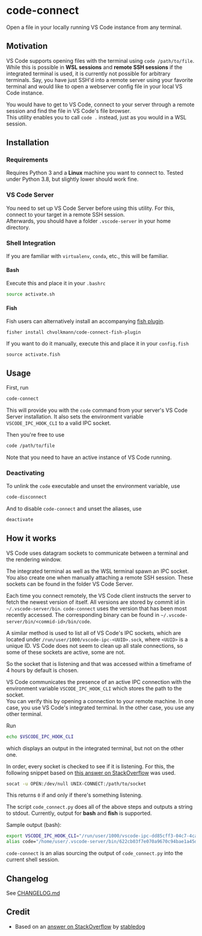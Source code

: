 # code-connect

Open a file in your locally running VS Code instance from any terminal.

## Motivation

VS Code supports opening files with the terminal using `code /path/to/file`. While this is possible in **WSL sessions** and **remote SSH sessions** if the integrated terminal is used, it is currently not possible for arbitrary terminals. Say, you have just SSH'd into a remote server using your favorite terminal and would like to open a webserver config file in your local VS Code instance.

You would have to get to VS Code, connect to your server through a remote session and find the file in VS Code's file browser.  
This utility enables you to call `code .` instead, just as you would in a WSL session.

## Installation

### Requirements

Requires Python 3 and a **Linux** machine you want to connect to. Tested under Python 3.8, but slightly lower should work fine.

### VS Code Server

You need to set up VS Code Server before using this utility. For this, connect to your target in a remote SSH session.  
Afterwards, you should have a folder `.vscode-server` in your home directory.

### Shell Integration

If you are familiar with `virtualenv`, `conda`, etc., this will be familiar.

#### Bash

Execute this and place it in your `.bashrc`

```bash
source activate.sh
```

#### Fish

Fish users can alternatively install an accompanying [fish plugin](https://github.com/chvolkmann/code-connect-fish-plugin).

```fish
fisher install chvolkmann/code-connect-fish-plugin
```

If you want to do it manually, execute this and place it in your `config.fish`

```fish
source activate.fish
```

## Usage

First, run

```bash
code-connect
```

This will provide you with the `code` command from your server's VS Code Server installation. It also sets the environment variable `VSCODE_IPC_HOOK_CLI` to a valid IPC socket.

Then you're free to use

```bash
code /path/to/file
```

Note that you need to have an active instance of VS Code running.

### Deactivating

To unlink the `code` executable and unset the environment variable, use

```bash
code-disconnect
```

And to disable `code-connect` and unset the aliases, use

```bash
deactivate
```

## How it works

VS Code uses datagram sockets to communicate between a terminal and the rendering window.

The integrated terminal as well as the WSL terminal spawn an IPC socket. You also create one when manually attaching a remote SSH session. These sockets can be found in the folder VS Code Server.

Each time you connect remotely, the VS Code client instructs the server to fetch the newest version of itself. All versions are stored by commit id in `~/.vscode-server/bin`. `code-connect` uses the version that has been most recently accessed. The corresponding binary can be found in `~/.vscode-server/bin/<commid-id>/bin/code`.

A similar method is used to list all of VS Code's IPC sockets, which are located under `/run/user/1000/vscode-ipc-<UUID>.sock`, where `<UUID>` is a unique ID. VS Code does not seem to clean up all stale connections, so some of these sockets are active, some are not.

So the socket that is listening and that was accessed within a timeframe of 4 hours by default is chosen.

VS Code communicates the presence of an active IPC connection with the environment variable `VSCODE_IPC_HOOK_CLI` which stores the path to the socket.  
You can verify this by opening a connection to your remote machine. In one case, you use VS Code's integrated terminal. In the other case, you use any other terminal.

Run

```bash
echo $VSCODE_IPC_HOOK_CLI
```

which displays an output in the integrated terminal, but not on the other one.

In order, every socket is checked to see if it is listening. For this, the following snippet based on [this answer on StackOverflow](https://unix.stackexchange.com/a/556790) was used.

```bash
socat -u OPEN:/dev/null UNIX-CONNECT:/path/to/socket
```

This returns `0` if and only if there's something listening.

The script `code_connect.py` does all of the above steps and outputs a string to stdout. Currently, output for **bash** and **fish** is supported.

Sample output (bash):

```bash
export VSCODE_IPC_HOOK_CLI="/run/user/1000/vscode-ipc-dd85cff3-04c7-4ca6-9c06-229acd73008c.sock"
alias code="/home/user/.vscode-server/bin/622cb03f7e070a9670c94bae1a45d78d7181fbd4/bin/code"
```

`code-connect` is an alias sourcing the output of `code_connect.py` into the current shell session.

## Changelog

See [CHANGELOG.md](./CHANGELOG.md)

## Credit

- Based on an [answer on StackOverflow](https://stackoverflow.com/a/60949722) by [stabledog](https://stackoverflow.com/users/237059/Stabledog)
